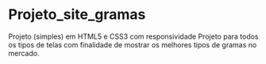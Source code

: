 # Projeto_site_gramas
Projeto (simples) em HTML5 e CSS3 com responsividade 
Projeto para todos os tipos de telas com finalidade de mostrar os melhores tipos de gramas no mercado.

